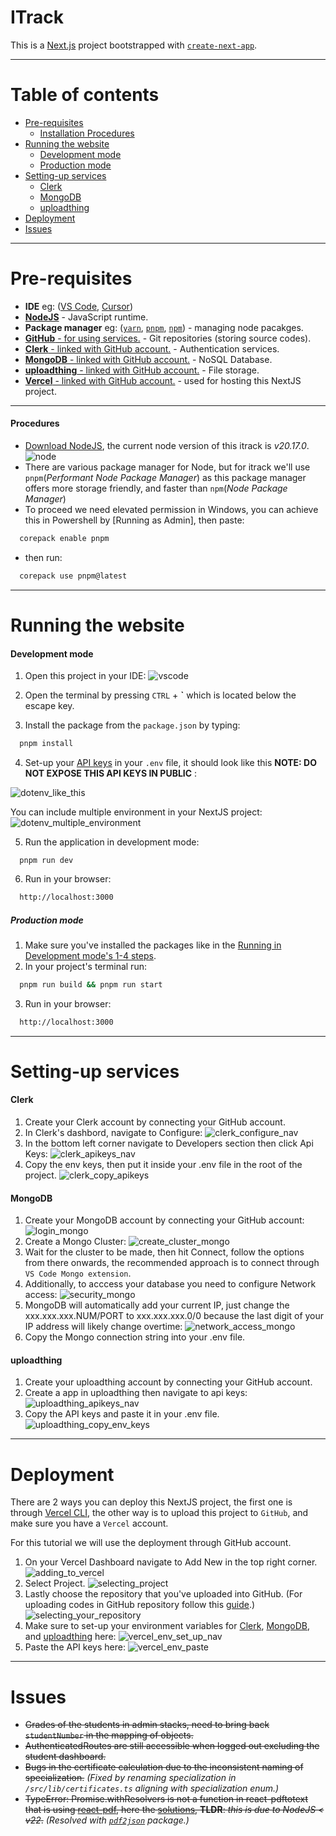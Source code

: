 # ITrack

This is a [Next.js](https://nextjs.org) project bootstrapped with [`create-next-app`](https://nextjs.org/docs/app/api-reference/cli/create-next-app).

---

# Table of contents

- [Pre-requisites]("/itrack?tab=readme-ov-file#pre-requisites")
  - [Installation Procedures]("/itrack?tab=readme-ov-file#installation-procedures)
- [Running the website]("/itrack?tab=readme-ov-file#running-the-website")
  - [Development mode]("/itrack?tab=readme-ov-file#development-mode)
  - [Production mode]("/itrack?tab=readme-ov-file#production-mode)
- [ Setting-up services]("/itrack?tab=readme-ov-file#setting-up-services")
  - [Clerk]("/itrack?tab=readme-ov-file#clerk")
  - [MongoDB]("/itrack?tab=readme-ov-file#mongodb")
  - [uploadthing]("/itrack?tab=readme-ov-file#mongodb")
- [Deployment]("/itrack?tab=readme-ov-file#deployment")
- [Issues]("/itrack?tab=readme-ov-file#issues")

---

# Pre-requisites

- **IDE** eg: ([VS Code](https://code.visualstudio.com/), [Cursor](https://www.cursor.com/))
- [**NodeJS**](https://nodejs.org/en) - JavaScript runtime.
- **Package manager** eg: ([`yarn`](https://yarnpkg.com/), [`pnpm`](https://pnpm.io/), [`npm`](https://www.npmjs.com/)) - managing node pacakges.
- [**GitHub** - for using services.](https://github.com/) - Git repositories (storing source codes).
- [**Clerk** - linked with GitHub account.](https://dashboard.clerk.com/) - Authentication services.
- [**MongoDB** - linked with GitHub account.](https://account.mongodb.com/) - NoSQL Database.
- [**uploadthing** - linked with GitHub account.]("https://uploadthing.com/dashboard") - File storage.
- [**Vercel** - linked with GitHub account.](https://vercel.com/) - used for hosting this NextJS project.

---

#### Procedures

- [Download NodeJS](https://nodejs.org/en), the current node version of this itrack is _v20.17.0_. ![node](/docs/node.jpg)
- There are various package manager for Node, but for itrack we'll use `pnpm`(_Performant Node Package Manager_) as this package manager offers more storage friendly, and faster than `npm`(_Node Package Manager_)
- To proceed we need elevated permission in Windows, you can achieve this in Powershell by [Running as Admin], then paste:

```powershell
  corepack enable pnpm
```

- then run:

```powershell
  corepack use pnpm@latest
```

---

# Running the website

#### Development mode

1. Open this project in your IDE:
   ![vscode](/docs/vscode.jpg)

2. Open the terminal by pressing `CTRL` + **`** which is located below the escape key.
3. Install the package from the `package.json` by typing:

```cmd
  pnpm install
```

4. Set-up your [API keys]("/itrack?tab=readme-ov-file#services-set-up") in your `.env` file, it should look like this **NOTE: DO NOT EXPOSE THIS API KEYS IN PUBLIC** :

![dotenv_like_this](/docs/dotenv_like_this.jpg)

You can include multiple environment in your NextJS project:
![dotenv_multiple_environment](/docs/dotenv_multiple_environment.jpg)

5. Run the application in development mode:

```
  pnpm run dev
```

6. Run in your browser:

```cmd
  http://localhost:3000
```

##### Production mode

1. Make sure you've installed the packages like in the [Running in Development mode's 1-4 steps]("/itrack?tab=readme-ov-file#running-in-development-mode).
2. In your project's terminal run:

```bash
  pnpm run build && pnpm run start
```

3. Run in your browser:

```cmd
  http://localhost:3000
```

---

# Setting-up services

#### Clerk

1. Create your Clerk account by connecting your GitHub account.
2. In Clerk's dashbord, navigate to Configure:
   ![clerk_configure_nav](/docs/clerk_configure_nav.jpg)
3. In the bottom left corner navigate to Developers section then click Api Keys:
   ![clerk_apikeys_nav](/docs/clerk_apikeys_nav.jpg)
4. Copy the env keys, then put it inside your .env file in the root of the project.
   ![clerk_copy_apikeys](/docs/clerk_copy_apikeys.jpg)

#### MongoDB

1. Create your MongoDB account by connecting your GitHub account:
   ![login_mongo](/docs/login_mongo.jpg)
2. Create a Mongo Cluster:
   ![create_cluster_mongo](/docs/create_cluster_mongo.jpg)
3. Wait for the cluster to be made, then hit Connect, follow the options from there onwards, the recommended approach is to connect through `VS Code Mongo extension`.
4. Additionally, to acccess your database you need to configure Network access:
   ![security_mongo](/docs/security_mongo.jpg)
5. MongoDB will automatically add your current IP, just change the xxx.xxx.xxx.NUM/PORT to xxx.xxx.xxx.0/0 because the last digit of your IP address will likely change overtime:
   ![network_access_mongo](/docs/network_access_mongo.jpg)
6. Copy the Mongo connection string into your .env file.

#### uploadthing

1. Create your uploadthing account by connecting your GitHub account.
2. Create a app in uploadthing then navigate to api keys:
   ![uploadthing_apikeys_nav](/docs/uploadthing_apikeys_nav.jpg)
3. Copy the API keys and paste it in your .env file.
   ![uploadthing_copy_env_keys](/docs/uploadthing_copy_env_keys.jpg)

---

# Deployment

There are 2 ways you can deploy this NextJS project, the first one is through [Vercel CLI](https://vercel.com/docs/cli), the other way is to upload this project to `GitHub`, and make sure you have a `Vercel` account.

For this tutorial we will use the deployment through GitHub account.

1. On your Vercel Dashboard navigate to Add New in the top right corner.
   ![adding_to_vercel](/docs/adding_to_vercel.jpg)
2. Select Project.
   ![selecting_project](/docs/selecting_project.jpg)
3. Lastly choose the repository that you've uploaded into GitHub. (For uploading codes in GitHub repository follow this [guide](https://docs.github.com/en/get-started/start-your-journey/uploading-a-project-to-github).)
   ![selecting_your_repository](/docs/selecting_your_repository.jpg)
4. Make sure to set-up your environment variables for [Clerk]("/itrack?tab=readme-ov-file#clerk"), [MongoDB]("/itrack?tab=readme-ov-file#mongodb"), and [uploadthing]("/itrack?tab=readme-ov-file#uploadthing") here:
   ![vercel_env_set_up_nav](/docs/vercel_env_set_up_nav.jpg)
5. Paste the API keys here:
   ![vercel_env_paste](/docs/vercel_env_paste.jpg)

---

# Issues

- ~~Grades of the students in admin stacks, need to bring back `studentNumber` in the mapping of objects.~~
- ~~AuthenticatedRoutes are still accessible when logged out excluding the student dashboard.~~
- ~~Bugs in the certificate calculation due to the inconsistent naming of specialization.~~ _(Fixed by renaming specialization in `/src/lib/certificates.ts` aligning with specialization enum.)_
- ~~TypeError: Promise.withResolvers is not a function in react-pdftotext that is using [react-pdf](https://github.com/mozilla/pdf.js), here the [solutions](https://stackoverflow.com/questions/78415681/pdf-js-pdfjs-dist-promise-withresolvers-is-not-a-function), **TLDR**: _this is due to NodeJS < v22_.~~ _(Resolved with [`pdf2json`](https://github.com/modesty/pdf2json) package.)_
